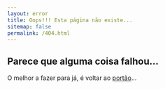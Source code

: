```yaml
---
layout: error
title: Oops!!! Esta página não existe...
sitemap: false
permalink: /404.html
---
```

## Parece que alguma coisa falhou...

O melhor a fazer para já, é voltar ao [portão]({{site.url}})...
